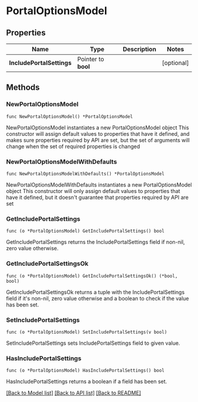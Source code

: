 # PortalOptionsModel

## Properties

Name | Type | Description | Notes
------------ | ------------- | ------------- | -------------
**IncludePortalSettings** | Pointer to **bool** |  | [optional] 

## Methods

### NewPortalOptionsModel

`func NewPortalOptionsModel() *PortalOptionsModel`

NewPortalOptionsModel instantiates a new PortalOptionsModel object
This constructor will assign default values to properties that have it defined,
and makes sure properties required by API are set, but the set of arguments
will change when the set of required properties is changed

### NewPortalOptionsModelWithDefaults

`func NewPortalOptionsModelWithDefaults() *PortalOptionsModel`

NewPortalOptionsModelWithDefaults instantiates a new PortalOptionsModel object
This constructor will only assign default values to properties that have it defined,
but it doesn't guarantee that properties required by API are set

### GetIncludePortalSettings

`func (o *PortalOptionsModel) GetIncludePortalSettings() bool`

GetIncludePortalSettings returns the IncludePortalSettings field if non-nil, zero value otherwise.

### GetIncludePortalSettingsOk

`func (o *PortalOptionsModel) GetIncludePortalSettingsOk() (*bool, bool)`

GetIncludePortalSettingsOk returns a tuple with the IncludePortalSettings field if it's non-nil, zero value otherwise
and a boolean to check if the value has been set.

### SetIncludePortalSettings

`func (o *PortalOptionsModel) SetIncludePortalSettings(v bool)`

SetIncludePortalSettings sets IncludePortalSettings field to given value.

### HasIncludePortalSettings

`func (o *PortalOptionsModel) HasIncludePortalSettings() bool`

HasIncludePortalSettings returns a boolean if a field has been set.


[[Back to Model list]](../README.md#documentation-for-models) [[Back to API list]](../README.md#documentation-for-api-endpoints) [[Back to README]](../README.md)


